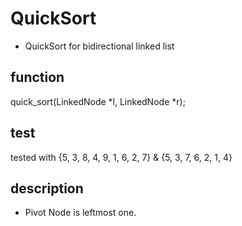 # QuickSort
- QuickSort for bidirectional linked list

## function
quick_sort(LinkedNode *l, LinkedNode *r);

## test 
tested with {5, 3, 8, 4, 9, 1, 6, 2, 7} & {5, 3, 7, 6, 2, 1, 4}

## description
- Pivot Node is leftmost one. 